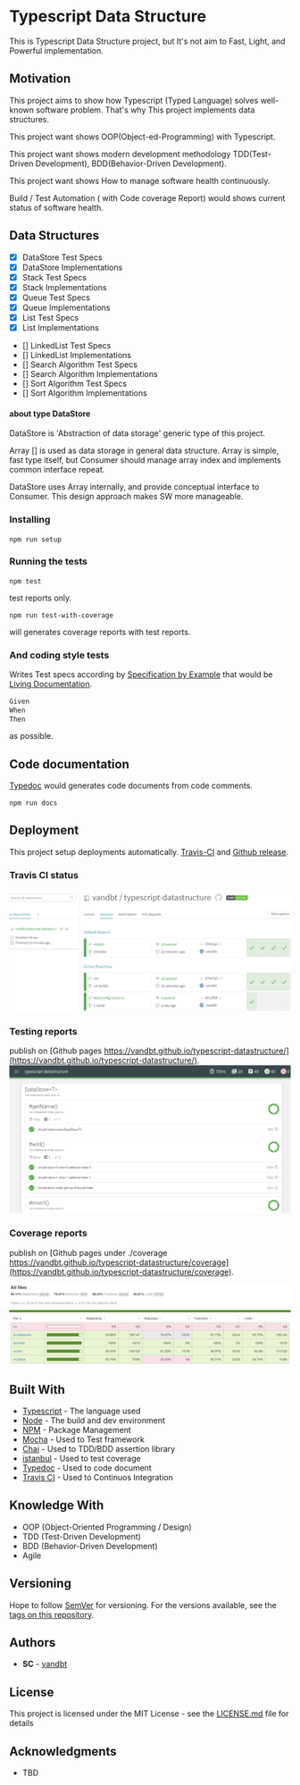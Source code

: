 # Typescript Data Structure

This is Typescript Data Structure project, but It's not aim to Fast, Light, and Powerful implementation.

## Motivation
This project aims to show how Typescript (Typed Language) solves well-known software problem. That's why This project implements data structures.

This project want shows OOP(Object-ed-Programming) with Typescript.

This project want shows modern development methodology TDD(Test-Driven Development), BDD(Behavior-Driven Development).

This project want shows How to manage software health continuously.

Build / Test Automation ( with Code coverage Report) would shows current status of software health.
 

## Data Structures

- [x] DataStore<T> Test Specs
- [x] DataStore<T> Implementations
- [x] Stack<T> Test Specs
- [x] Stack<T> Implementations
- [x] Queue<T> Test Specs
- [x] Queue<T> Implementations
- [x] List<T> Test Specs
- [x] List<T> Implementations
- [] LinkedList<T> Test Specs
- [] LinkedList<T> Implementations
- [] Search Algorithm Test Specs
- [] Search Algorithm Implementations
- [] Sort Algorithm Test Specs
- [] Sort Algorithm Implementations

#### about type DataStore<T>
DataStore<T> is 'Abstraction of data storage' generic type of this project.

Array [] is used as data storage in general data structure. Array is simple, fast type itself, but Consumer should manage array index and implements common interface repeat.

DataStore<T> uses Array internally, and provide conceptual interface to Consumer. This design approach makes SW more manageable. 


### Installing

```
npm run setup
```

### Running the tests

```
npm test
```

test reports only.

```
npm run test-with-coverage
```
will generates coverage reports with test reports.


### And coding style tests

Writes Test specs according by [Specification by Example](https://www.thoughtworks.com/insights/blog/specification-example) that would be [Living Documentation](https://leanpub.com/livingdocumentation).

```
Given
When
Then
```
as possible.


## Code documentation
[Typedoc](http://typedoc.org/) would generates code documents from code comments.

```
npm run docs
```


## Deployment

This project setup deployments automatically. [Travis-CI](https://travis-ci.org/) and [Github release](https://github.com/vandbt/typescript-datastructure/releases).

### Travis CI status
![travis](https://github.com/vandbt/typescript-datastructure/blob/master/travis-ci.png)


### Testing reports 
publish on [Github pages https://vandbt.github.io/typescript-datastructure/](https://vandbt.github.io/typescript-datastructure/).
![testing reports](https://github.com/vandbt/typescript-datastructure/blob/master/testing.png)


### Coverage reports
publish on [Github pages under ./coverage https://vandbt.github.io/typescript-datastructure/coverage](https://vandbt.github.io/typescript-datastructure/coverage).

![coverage reports](https://github.com/vandbt/typescript-datastructure/blob/master/coverage.png)


## Built With

* [Typescript](https://www.typescriptlang.org/) - The language used
* [Node](https://nodejs.org/) - The build and dev environment
* [NPM](https://www.npmjs.com/) - Package Management
* [Mocha](https://mochajs.org/) - Used to Test framework
* [Chai](http://www.chaijs.com/) - Used to TDD/BDD assertion library
* [istanbul](https://istanbul.js.org/) - Used to test coverage
* [Typedoc](http://typedoc.org/) - Used to code document
* [Travis CI](https://travis-ci.org/) - Used to Continuos Integration


## Knowledge With
* OOP (Object-Oriented Programming / Design)
* TDD (Test-Driven Development)
* BDD (Behavior-Driven Development)
* Agile


## Versioning

Hope to follow [SemVer](http://semver.org/) for versioning. For the versions available, see the [tags on this repository](https://github.com/vandbt/typescript-datastructure/tags). 

## Authors

* **SC** - [vandbt](https://github.com/vandbt)

## License

This project is licensed under the MIT License - see the [LICENSE.md](LICENSE.md) file for details

## Acknowledgments

* TBD
